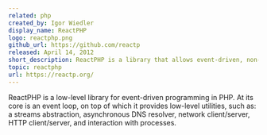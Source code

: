 ```yaml
---
related: php
created_by: Igor Wiedler
display_name: ReactPHP
logo: reactphp.png
github_url: https://github.com/reactp
released: April 14, 2012
short_description: ReactPHP is a library that allows event-driven, non-blocking I/O with PHP.
topic: reactphp
url: https://reactp.org/
---
```

ReactPHP is a low-level library for event-driven programming in PHP. At its core is an event loop, on top of which it provides low-level utilities, such as: a streams abstraction, asynchronous DNS resolver, network client/server, HTTP client/server, and interaction with processes.
